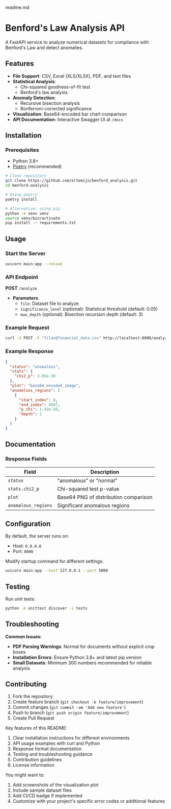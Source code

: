 readme.md 
# Benford's Law Analysis API

A FastAPI service to analyze numerical datasets for compliance with Benford's Law and detect anomalies.

## Features

- **File Support**: CSV, Excel (XLS/XLSX), PDF, and text files
- **Statistical Analysis**:
  - Chi-squared goodness-of-fit test
  - Benford's law analysis
- **Anomaly Detection**:
  - Recursive bisection analysis
  - Bonferroni-corrected significance
- **Visualization**: Base64-encoded bar chart comparison
- **API Documentation**: Interactive Swagger UI at `/docs`

## Installation

### Prerequisites
- Python 3.8+
- [Poetry](https://python-poetry.org/) (recommended)

```bash
# Clone repository
git clone https://github.com/artemijo/benford_analysis.git
cd benford-analysis

# Using poetry
poetry install

# Alternative: using pip
python -m venv venv
source venv/bin/activate
pip install -r requirements.txt
```

## Usage

### Start the Server
```bash
uvicorn main:app --reload
```

### API Endpoint
**POST** `/analyze`
- **Parameters**:
  - `file`: Dataset file to analyze
  - `significance_level` (optional): Statistical threshold (default: 0.05)
  - `max_depth` (optional): Bisection recursion depth (default: 3)

### Example Request
```bash
curl -X POST -F "file=@financial_data.csv" http://localhost:8000/analyze
```

### Example Response
```json
{
  "status": "anomalous",
  "stats": {
    "chi2_p": 3.95e-38
  },
  "plot": "base64_encoded_image",
  "anomalous_regions": [
    {
      "start_index": 0,
      "end_index": 4567,
      "p_chi": 1.42e-56,
      "depth": 1
    }
  ]
}
```

## Documentation

### Response Fields
| Field | Description |
|-------|-------------|
| `status` | "anomalous" or "normal" |
| `stats.chi2_p` | Chi-squared test p-value |
| `plot` | Base64 PNG of distribution comparison |
| `anomalous_regions` | Significant anomalous regions |

## Configuration

By default, the server runs on:
- Host: `0.0.0.0`
- Port: `8000`

Modify startup command for different settings:
```bash
uvicorn main:app --host 127.0.0.1 --port 5000
```

## Testing

Run unit tests:
```bash
python -m unittest discover -s tests
```

## Troubleshooting

**Common Issues:**
- **PDF Parsing Warnings**: Normal for documents without explicit crop boxes
- **Installation Errors**: Ensure Python 3.8+ and latest pip version
- **Small Datasets**: Minimum 300 numbers recommended for reliable analysis


## Contributing

1. Fork the repository
2. Create feature branch (`git checkout -b feature/improvement`)
3. Commit changes (`git commit -am 'Add new feature'`)
4. Push to branch (`git push origin feature/improvement`)
5. Create Pull Request


Key features of this README:
1. Clear installation instructions for different environments
2. API usage examples with curl and Python
3. Response format documentation
4. Testing and troubleshooting guidance
5. Contribution guidelines
6. License information

You might want to:
1. Add screenshots of the visualization plot
2. Include sample dataset files
3. Add CI/CD badge if implemented
4. Customize with your project's specific error codes or additional features
